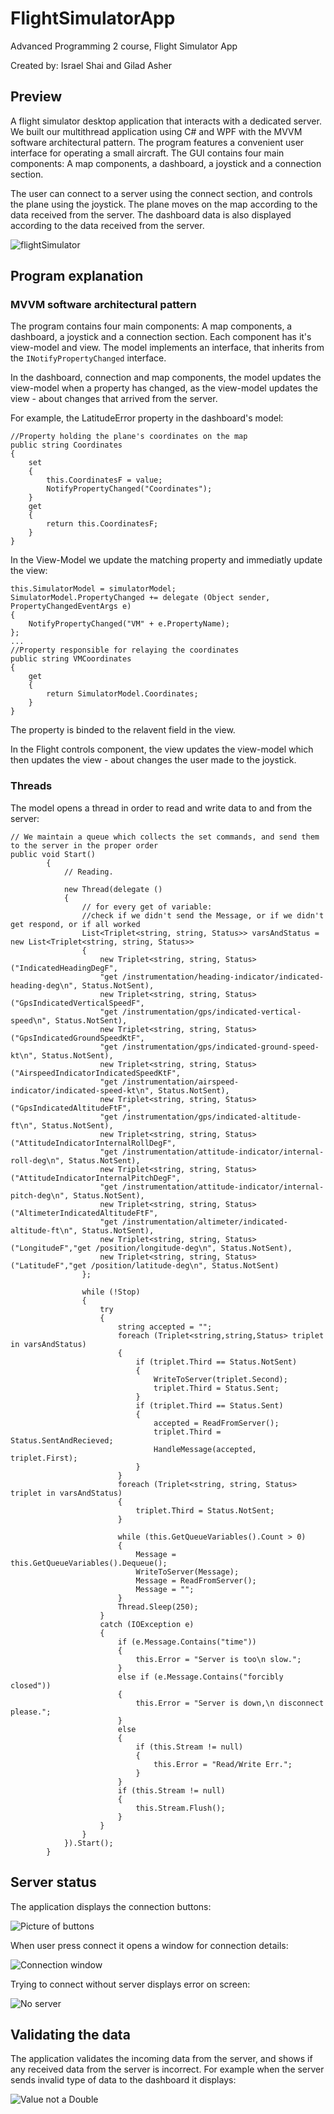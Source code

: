 # FlightSimulatorApp
Advanced Programming 2 course, Flight Simulator App

Created by: Israel Shai and Gilad Asher

## Preview
A flight simulator desktop application that interacts with a dedicated server. We built our multithread application using C# and WPF with the MVVM software architectural pattern. The program features a convenient user interface for operating a small aircraft. The GUI contains four main components: A map components, a dashboard, a joystick and a connection section.

The user can connect to a server using the connect section, and controls the plane using the joystick. The plane moves on the map according to the data received from the server. The dashboard data is also displayed according to the data received from the server.

![flightSimulator](images/flightSimulator.PNG)

## Program explanation
### MVVM software architectural pattern
The program contains four main components: A map components, a dashboard, a joystick and a connection section.
Each component has it's view-model and view. The model implements an interface, that inherits from the ```INotifyPropertyChanged``` interface.

In the dashboard, connection and map components, the model updates the view-model when a property has changed, as the view-model updates the view - about changes that arrived from the server.

For example, the LatitudeError property in the dashboard's model:
```
//Property holding the plane's coordinates on the map
public string Coordinates
{
    set
    {
        this.CoordinatesF = value;
        NotifyPropertyChanged("Coordinates");
    }
    get
    {
        return this.CoordinatesF;
    }
}
```
In the View-Model we update the matching property and immediatly update the view:
```
this.SimulatorModel = simulatorModel;
SimulatorModel.PropertyChanged += delegate (Object sender, PropertyChangedEventArgs e)
{
    NotifyPropertyChanged("VM" + e.PropertyName);
};
...
//Property responsible for relaying the coordinates
public string VMCoordinates
{
    get
    {
        return SimulatorModel.Coordinates;
    }
}
```
The property is binded to the relavent field in the view.

In the Flight controls component, the view updates the view-model which then updates the view - about changes the user made to the joystick.

### Threads

The model opens a thread in order to read and write data to and from the server:
```
// We maintain a queue which collects the set commands, and send them to the server in the proper order
public void Start()
        {
            // Reading.

            new Thread(delegate ()
            {
                // for every get of variable:
                //check if we didn't send the Message, or if we didn't get respond, or if all worked
                List<Triplet<string, string, Status>> varsAndStatus = new List<Triplet<string, string, Status>>
                {
                    new Triplet<string, string, Status>("IndicatedHeadingDegF",
                    "get /instrumentation/heading-indicator/indicated-heading-deg\n", Status.NotSent),
                    new Triplet<string, string, Status>("GpsIndicatedVerticalSpeedF",
                    "get /instrumentation/gps/indicated-vertical-speed\n", Status.NotSent),
                    new Triplet<string, string, Status>("GpsIndicatedGroundSpeedKtF",
                    "get /instrumentation/gps/indicated-ground-speed-kt\n", Status.NotSent),
                    new Triplet<string, string, Status>("AirspeedIndicatorIndicatedSpeedKtF",
                    "get /instrumentation/airspeed-indicator/indicated-speed-kt\n", Status.NotSent),
                    new Triplet<string, string, Status>("GpsIndicatedAltitudeFtF",
                    "get /instrumentation/gps/indicated-altitude-ft\n", Status.NotSent),
                    new Triplet<string, string, Status>("AttitudeIndicatorInternalRollDegF",
                    "get /instrumentation/attitude-indicator/internal-roll-deg\n", Status.NotSent),
                    new Triplet<string, string, Status>("AttitudeIndicatorInternalPitchDegF",
                    "get /instrumentation/attitude-indicator/internal-pitch-deg\n", Status.NotSent),
                    new Triplet<string, string, Status>("AltimeterIndicatedAltitudeFtF",
                    "get /instrumentation/altimeter/indicated-altitude-ft\n", Status.NotSent),
                    new Triplet<string, string, Status>("LongitudeF","get /position/longitude-deg\n", Status.NotSent),
                    new Triplet<string, string, Status>("LatitudeF","get /position/latitude-deg\n", Status.NotSent)
                };

                while (!Stop)
                {
                    try
                    {
                        string accepted = "";
                        foreach (Triplet<string,string,Status> triplet in varsAndStatus)
                        {
                            if (triplet.Third == Status.NotSent)
                            {
                                WriteToServer(triplet.Second);
                                triplet.Third = Status.Sent;
                            }
                            if (triplet.Third == Status.Sent)
                            {
                                accepted = ReadFromServer();
                                triplet.Third = Status.SentAndRecieved;
                                HandleMessage(accepted, triplet.First);
                            }
                        }
                        foreach (Triplet<string, string, Status> triplet in varsAndStatus)
                        {
                            triplet.Third = Status.NotSent;
                        }

                        while (this.GetQueueVariables().Count > 0)
                        {
                            Message = this.GetQueueVariables().Dequeue();
                            WriteToServer(Message);
                            Message = ReadFromServer();
                            Message = "";
                        }
                        Thread.Sleep(250);
                    }
                    catch (IOException e)
                    {
                        if (e.Message.Contains("time"))
                        {
                            this.Error = "Server is too\n slow.";
                        }
                        else if (e.Message.Contains("forcibly closed"))
                        {
                            this.Error = "Server is down,\n disconnect please.";
                        }
                        else
                        {
                            if (this.Stream != null)
                            {
                                this.Error = "Read/Write Err.";
                            }
                        }
                        if (this.Stream != null)
                        {
                            this.Stream.Flush();
                        }
                    }
                }
            }).Start();
        }
```


## Server status
The application displays the connection buttons:

![Picture of buttons](images/ConnectButton.PNG)

When user press connect it opens a window for connection details:

![Connection window](images/ConnectionWindow.PNG)

Trying to connect without server displays error on screen:

![No server](images/ConnectionWithoutServer.PNG)

## Validating the data

The application validates the incoming data from the server, and shows if any received data from the server is incorrect.
For example when the server sends invalid type of data to the dashboard it displays:

![Value not a Double](images/ValueNotADouble.PNG)
